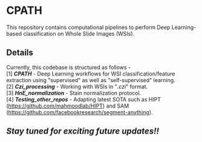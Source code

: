 # CPATH  
This repository contains computational pipelines to perform Deep Learning-based classification on Whole Slide Images (WSIs).  

## **Details**  
Currently, this codebase is structured as follows -  
[1] _**CPATH**_ - Deep Learning workflows for WSI classification/feature extraction using "supervised" as well as "self-supervised" learning.  
[2] _**Czi_processing**_ - Working with WSIs in "_.czi_" format.  
[3] _**HnE_normalization**_ - Stain normalization protocol.  
[4] _**Testing_other_repos**_ - Adapting latest SOTA such as HIPT (https://github.com/mahmoodlab/HIPT) and SAM (https://github.com/facebookresearch/segment-anything).  

## _**Stay tuned for exciting future updates!!**_
